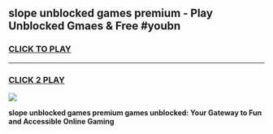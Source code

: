 
## slope unblocked games premium - Play Unblocked Gmaes & Free #youbn
<h3>
<a href="https://news.freeplayer.one?title=slope_unblocked_games_premium&ref=03M">CLICK TO PLAY</a></h3>
<hr>

<h3>
<a href="https://news.freeplayer.one?title=slope_unblocked_games_premium&ref=03M">CLICK 2 PLAY</a>
  
</h3>

<a href="https://news.freeplayer.one?title=slope_unblocked_games_premium&ref=03M"><img src="https://clearcache.store/games.png"></a>


**slope unblocked games premium games unblocked: Your Gateway to Fun and Accessible Online Gaming**
